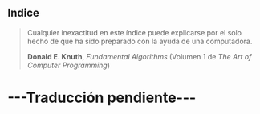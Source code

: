 ## Indice

>Cualquier inexactitud en este índice puede explicarse por el solo hecho de que ha sido preparado con la ayuda de una computadora.
>
>**Donald E. Knuth**, *Fundamental Algorithms* (Volumen 1 de *The Art of Computer Programming*) 


# ---Traducción pendiente---